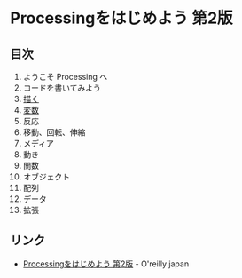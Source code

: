 # Processingをはじめよう 第2版
## 目次
1. ようこそ Processing へ
2. コードを書いてみよう
3. [描く](03/README.md)
4. [変数](04/README.md)
5. 反応
6. 移動、回転、伸縮
7. メディア
8. 動き
9. 関数
10. オブジェクト
11. 配列
12. データ
13. 拡張

## リンク
- [Processingをはじめよう 第2版](https://www.oreilly.co.jp/books/9784873117737/) - O'reilly japan
